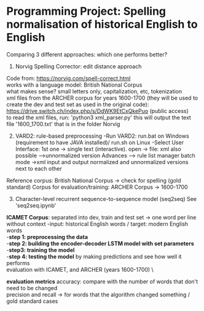 # Programming Project: Spelling normalisation of historical English to English
Comparing 3 different approaches: which one performs better?

1. Norvig Spelling Corrector: edit distance approach

Code from: https://norvig.com/spell-correct.html \
works with a language model: British National Corpus \
what makes sense? small letters only, capitalization, etc, tokenization \
xml files from the ARCHER corpus for years 1600-1700 (they will be used to create the dev and test set as used in the original code): https://drive.switch.ch/index.php/s/DdWK9EtCxQkePuo (public access) \
to read the xml files, run:
'python3 xml_parser.py' 
this will output the text file '1600_1700.txt' that is in the folder Norvig


2. VARD2: rule-based preprocessing
-Run VARD2: run.bat on Windows (requirement to have JAVA installed)/ run.sh on Linux
-Select User Interface: 1st one -> single text (interactive). open -> file: xml also possible
-->unnormalized version 
Advances --> rule list manager
batch mode ->xml input and output
normalized and unnormalized versions next to each other 


Reference corpus: British National Corpus -> check for spelling (gold standard)
Corpus for evaluation/training: ARCHER Corpus -> 1600-1700

3. Character-level recurrent sequence-to-sequence model (seq2seq) 
See 'seq2seq.ipynb'

**ICAMET Corpus**: separated into dev, train and test set -> one word per line without context
-input: historical English words / target: modern English words \
-**step 1: preprocessing the data** \
-**step 2: building the encoder-decoder LSTM model with set parameters** \
-**step3: training the model** \
-**step 4: testing the model** by making predictions and see how well it performs \
evaluation with ICAMET, and ARCHER (years 1600-1700) \

**evaluation metrics**
accuracy: compare with the number of words that don't need to be changed \
precision and recall -> for words that the algorithm changed something / gold standard cases 


